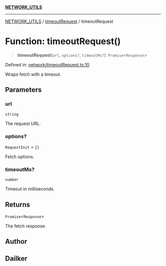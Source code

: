 [**NETWORK_UTILS**](../../README.md)

***

[NETWORK_UTILS](../../README.md) / [timeoutRequest](../README.md) / timeoutRequest

# Function: timeoutRequest()

> **timeoutRequest**(`url`, `options?`, `timeoutMs?`): `Promise`\<`Response`\>

Defined in: [network/timeoutRequest.ts:10](https://github.com/dailker/everyutil/blob/7c30ec40bbb398255a9be572db0a537e8bcb9c11/src/network/timeoutRequest.ts#L10)

Wraps fetch with a timeout.

## Parameters

### url

`string`

The request URL.

### options?

`RequestInit` = `{}`

Fetch options.

### timeoutMs?

`number`

Timeout in milliseconds.

## Returns

`Promise`\<`Response`\>

The fetch response.

## Author

## Dailker
